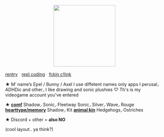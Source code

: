 <p align="center">
<img src="https://media.discordapp.net/attachments/1196764336656502797/1232949457168105543/Untitled84_20240425140045.png?ex=662b5129&is=6629ffa9&hm=527b14c0749a2400700fade083fd5d2f3bd38e284faba573d9482384ec4adf8a&"<width="197" height="197">
</p>

[rentry](https://rentry.co/rbyi1234)ㅤ[repl coding](https://replit.com/@sebastiansis/junkiiistink#main.py)ㅤ[fckin c!link](https://fkin.carrd.co/#two)

★ M’ name’s Epel / Bunny / Axel I use diffetent names only apps I perusal◞ ADHDic and other◞ I like drawing and sonic plushies ♡ Th's is my videogame account you've entered

★ [**comf**](!) Shadow◞ Sonic◞ Fleetway Sonic◞ Silver◞ Wave◞ Rouge [**hearttype/memory**](!) Shadow◞ Kit [**animal kin**](!) Hedgehogs◞ Ostriches

★ Discord + other = **also NO**

(cool layout.. ya think?)
